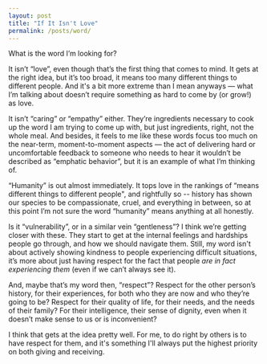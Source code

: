 ```yaml
---
layout: post
title: "If It Isn't Love"
permalink: /posts/word/
---
```


What is the word I’m looking for?

It isn’t “love”, even though that’s the first thing that comes to mind. It gets at the right idea, but it’s too broad, it means too many different things to different people. And it's a bit more extreme than I mean anyways — what I’m talking about doesn’t require something as hard to come by (or grow!) as love.

It isn’t “caring” or “empathy” either. They’re ingredients necessary to cook up the word I am trying to come up with, but just ingredients, right, not the whole meal. And besides, it feels to me like these words focus too much on the near-term, moment-to-moment aspects — the act of delivering hard or uncomfortable feedback to someone who needs to hear it wouldn’t be described as “emphatic behavior”, but it is an example of what I’m thinking of.

“Humanity” is out almost immediately. It tops love in the rankings of “means different things to different people", and rightfully so -- history has shown our species to be compassionate, cruel, and everything in between, so at this point I’m not sure the word “humanity” means anything at all honestly.

Is it “vulnerability”, or in a similar vein “gentleness”? I think we’re getting closer with these. They start to get at the internal feelings and hardships people go through, and how we should navigate them. Still, my word isn't about actively showing kindness to people experiencing difficult situations, it’s more about just having respect for the fact that people _are in fact experiencing them_ (even if we can’t always see it).

And, maybe that’s my word then, “respect”? Respect for the other person’s history, for their experiences, for both who they are now and who they’re going to be? Respect for their quality of life, for their needs, and the needs of their family? For their intelligence, their sense of dignity, even when it doesn’t make sense to us or is inconvenient?

I think that gets at the idea pretty well. For me, to do right by others is to have respect for them, and it's something I'll always put the highest priority on both giving and receiving.
